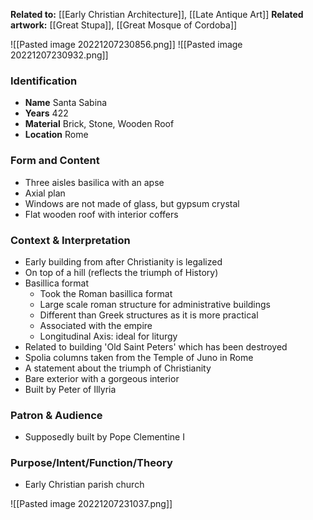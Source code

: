 **Related to:** [[Early Christian Architecture]], [[Late Antique Art]]
**Related artwork:** [[Great Stupa]], [[Great Mosque of Cordoba]]

![[Pasted image 20221207230856.png]]
![[Pasted image 20221207230932.png]]

### Identification
- **Name** Santa Sabina
- **Years** 422
- **Material** Brick, Stone, Wooden Roof
- **Location** Rome

### Form and Content
- Three aisles basilica with an apse
- Axial plan
- Windows are not made of glass, but gypsum crystal
- Flat wooden roof with interior coffers

### Context & Interpretation
- Early building from after Christianity is legalized
- On top of a hill (reflects the triumph of History)
- Basillica format
	- Took the Roman basillica format
	- Large scale roman structure for administrative buildings
	- Different than Greek structures as it is more practical
	- Associated with the empire
	- Longitudinal Axis: ideal for liturgy
- Related to building 'Old Saint Peters' which has been destroyed
- Spolia columns taken from the Temple of Juno in Rome
- A statement about the triumph of Christianity
- Bare exterior with a gorgeous interior
- Built by Peter of Illyria

### Patron & Audience
- Supposedly built by Pope Clementine I

### Purpose/Intent/Function/Theory
- Early Christian parish church

![[Pasted image 20221207231037.png]]
